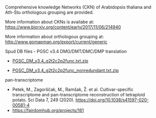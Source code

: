 Comprehensive knowledge Networks (CKN) of Arabidopsis thaliana and Ath-Stu orthologous grouping are provided.



More information about CKNs is availabe at: https://www.biorxiv.org/content/early/2017/11/06/214940

More information about orthologous grouping at: http://www.gomapman.org/export/current/generic



Spud DB files - PGSC v3.4 DMG/DMT/DMC/DMP translation

- [PGSC_DM_v3.4_g2t2c2p2func.txt.zip](http://solanaceae.plantbiology.msu.edu/data/PGSC_DM_v3.4_g2t2c2p2func.txt.zip)

- [PGSC_DM_v3.4_g2t2c2p2func_nonredundant.txt.zip](http://solanaceae.plantbiology.msu.edu/data/PGSC_DM_v3.4_g2t2c2p2func_nonredundant.txt.zip)


pan-transcriptome
- Petek, M., Zagorščak, M., Ramšak, Ž. et al. Cultivar-specific transcriptome and pan-transcriptome reconstruction of tetraploid potato. Sci Data 7, 249 (2020). https://doi.org/10.1038/s41597-020-00581-4
- https://fairdomhub.org/projects/161
